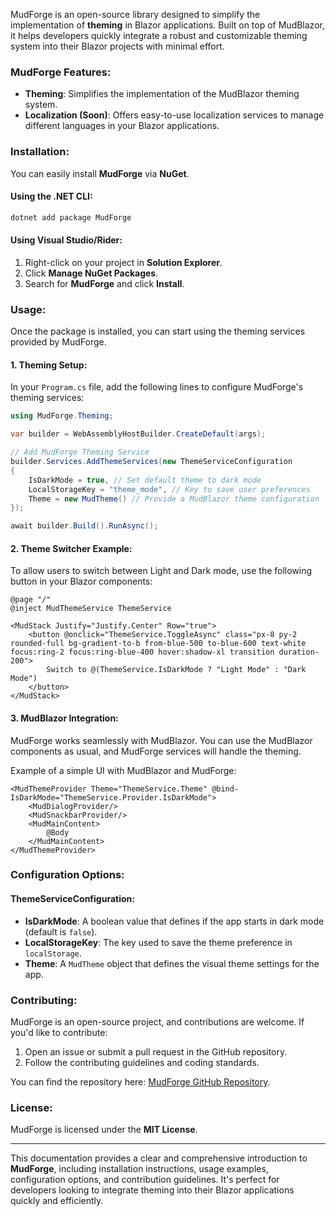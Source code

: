 MudForge is an open-source library designed to simplify the implementation of **theming** in Blazor applications. Built on top of MudBlazor, it helps developers quickly integrate a robust and customizable theming system into their Blazor projects with minimal effort.

### **MudForge Features:**
- **Theming**: Simplifies the implementation of the MudBlazor theming system.
- **Localization (Soon)**: Offers easy-to-use localization services to manage different languages in your Blazor applications.

### **Installation:**
You can easily install **MudForge** via **NuGet**.

#### Using the .NET CLI:
```bash
dotnet add package MudForge
```

#### Using Visual Studio/Rider:
1. Right-click on your project in **Solution Explorer**.
2. Click **Manage NuGet Packages**.
3. Search for **MudForge** and click **Install**.

### **Usage:**
Once the package is installed, you can start using the theming services provided by MudForge.

#### 1. **Theming Setup:**
In your `Program.cs` file, add the following lines to configure MudForge's theming services:

```csharp
using MudForge.Theming;

var builder = WebAssemblyHostBuilder.CreateDefault(args);

// Add MudForge Theming Service
builder.Services.AddThemeServices(new ThemeServiceConfiguration
{
    IsDarkMode = true, // Set default theme to dark mode
    LocalStorageKey = "theme_mode", // Key to save user preferences
    Theme = new MudTheme() // Provide a MudBlazor theme configuration
});

await builder.Build().RunAsync();
```

#### 2. **Theme Switcher Example:**
To allow users to switch between Light and Dark mode, use the following button in your Blazor components:

```razor
@page "/"
@inject MudThemeService ThemeService

<MudStack Justify="Justify.Center" Row="true">
    <button @onclick="ThemeService.ToggleAsync" class="px-8 py-2 rounded-full bg-gradient-to-b from-blue-500 to-blue-600 text-white focus:ring-2 focus:ring-blue-400 hover:shadow-xl transition duration-200">
        Switch to @(ThemeService.IsDarkMode ? "Light Mode" : "Dark Mode")
    </button>
</MudStack>
```

#### 3. **MudBlazor Integration:**
MudForge works seamlessly with MudBlazor. You can use the MudBlazor components as usual, and MudForge services will handle the theming.

Example of a simple UI with MudBlazor and MudForge:

```razor
<MudThemeProvider Theme="ThemeService.Theme" @bind-IsDarkMode="ThemeService.Provider.IsDarkMode">
    <MudDialogProvider/>
    <MudSnackbarProvider/>
    <MudMainContent>
        @Body
    </MudMainContent>
</MudThemeProvider>
```

### **Configuration Options:**
#### **ThemeServiceConfiguration:**
- **IsDarkMode**: A boolean value that defines if the app starts in dark mode (default is `false`).
- **LocalStorageKey**: The key used to save the theme preference in `localStorage`.
- **Theme**: A `MudTheme` object that defines the visual theme settings for the app.

### **Contributing:**
MudForge is an open-source project, and contributions are welcome. If you'd like to contribute:

1. Open an issue or submit a pull request in the GitHub repository.
2. Follow the contributing guidelines and coding standards.

You can find the repository here: [MudForge GitHub Repository](https://github.com/Eray594/MudForge).

### **License:**
MudForge is licensed under the **MIT License**.

---

This documentation provides a clear and comprehensive introduction to **MudForge**, including installation instructions, usage examples, configuration options, and contribution guidelines. It's perfect for developers looking to integrate theming into their Blazor applications quickly and efficiently.
